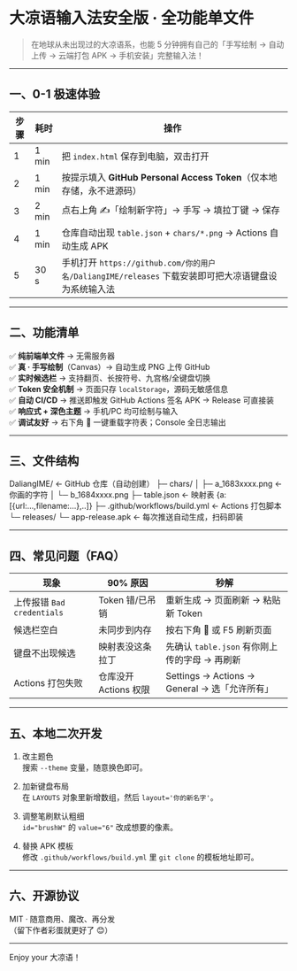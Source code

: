 # 大凉语输入法安全版 · 全功能单文件

> 在地球从未出现过的大凉语系，也能 5 分钟拥有自己的「手写绘制 → 自动上传 → 云端打包 APK → 手机安装」完整输入法！

---

## 一、0-1 极速体验

| 步骤 | 耗时 | 操作 |
| ---- | ---- | ---- |
| 1 | 1 min | 把 `index.html` 保存到电脑，双击打开 |
| 2 | 1 min | 按提示填入 **GitHub Personal Access Token**（仅本地存储，永不进源码） |
| 3 | 2 min | 点右上角 ✍️「绘制新字符」→ 手写 → 填拉丁键 → 保存 |
| 4 | 1 min | 仓库自动出现 `table.json` + `chars/*.png` → Actions 自动生成 APK |
| 5 | 30 s | 手机打开 `https://github.com/你的用户名/DaliangIME/releases` 下载安装即可把大凉语键盘设为系统输入法 |

---

## 二、功能清单

✅ **纯前端单文件** → 无需服务器  
✅ **真 · 手写绘制**（Canvas）→ 自动生成 PNG 上传 GitHub  
✅ **实时候选栏** → 支持翻页、长按符号、九宫格/全键盘切换  
✅ **Token 安全机制** → 页面只存 `localStorage`，源码无敏感信息  
✅ **自动 CI/CD** → 推送即触发 GitHub Actions 签名 APK → Release 可直接装  
✅ **响应式 + 深色主题** → 手机/PC 均可绘制与输入  
✅ **调试友好** → 右下角 🔄 一键重载字符表；Console 全日志输出

---

## 三、文件结构

DaliangIME/ ← GitHub 仓库（自动创建） ├─ chars/ │ ├─ a_1683xxxx.png ← 你画的字符 │ └─ b_1684xxxx.png ├─ table.json ← 映射表 {a:[{url:...,filename:...},..]} ├─ .github/workflows/build.yml ← Actions 打包脚本 └─ releases/  └─ app-release.apk ← 每次推送自动生成，扫码即装

---

## 四、常见问题（FAQ）

| 现象 | 90% 原因 | 秒解 |
| ---- | -------- | ---- |
| 上传报错 `Bad credentials` | Token 错/已吊销 | 重新生成 → 页面刷新 → 粘贴新 Token |
| 候选栏空白 | 未同步到内存 | 按右下角 🔄 或 F5 刷新页面 |
| 键盘不出现候选 | 映射表没这条拉丁 | 先确认 `table.json` 有你刚上传的字母 → 再刷新 |
| Actions 打包失败 | 仓库没开 Actions 权限 | Settings → Actions → General → 选「允许所有」 |

---

## 五、本地二次开发

1. 改主题色  
   搜索 `--theme` 变量，随意换色即可。

2. 加新键盘布局  
   在 `LAYOUTS` 对象里新增数组，然后 `layout='你的新名字'`。

3. 调整笔刷默认粗细  
   `id="brushW"` 的 `value="6"` 改成想要的像素。

4. 替换 APK 模板  
   修改 `.github/workflows/build.yml` 里 `git clone` 的模板地址即可。

---

## 六、开源协议

MIT · 随意商用、魔改、再分发  
（留下作者彩蛋就更好了 😊）

---

Enjoy your 大凉语！

